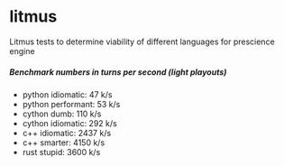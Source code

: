# litmus
Litmus tests to determine viability of different languages for prescience engine

##### Benchmark numbers in turns per second (light playouts)
- python idiomatic:   47 k/s
- python performant:  53 k/s
- cython dumb:      110 k/s
- cython idiomatic: 292 k/s
- c++ idiomatic:    2437 k/s
- c++ smarter:      4150 k/s
- rust stupid:      3600 k/s
